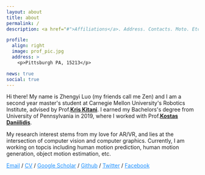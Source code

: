 ```yaml
---
layout: about
title: about
permalink: /
description: <a href="#">Affiliations</a>. Address. Contacts. Moto. Etc.

profile:
  align: right
  image: prof_pic.jpg
  address: >
    <p>Pittsburgh PA, 15213</p>

news: true
social: true
---
```




Hi there! My name is Zhengyi Luo (my friends call me Zen) and I am a second year master's student at Carnegie Mellon University's Robotics Institute, advised by Prof.[**Kris Kitani**](http://www.cs.cmu.edu/~kkitani/). I earned my Bachelors's degree from University of Pennsylvania in 2019, where I worked with Prof.[**Kostas Daniilidis**](https://www.cis.upenn.edu/~kostas/). 

My research interest stems from my love for AR/VR, and lies at the intersection of computer vision and computer graphics. Currently, I am working on topcis including human motion prediction, human motion generation, object motion estimation, etc. 

<div >


<a style="color:DodgerBlue" href="mailto:zluo2@cs.cmu.edu">Email</a>
/
<a style="color:DodgerBlue" href="assets/pdf/Zhengyi_Luo_CV.pdf">CV</a>
/
<a  style="color:DodgerBlue" href="https://scholar.google.com/citations?user=lHPTxGsAAAAJ&hl=en">Google Scholar</a>
/
<a  style="color:DodgerBlue" href="https://github.com/ZhengyiLuo">Github</a>
/
<a  style="color:DodgerBlue" href="https://twitter.com/zhengyiluo?lang=en">Twitter</a>
/
<a  style="color:DodgerBlue" href="https://m.facebook.com/public/Zen-Zhengyi-Luo">Facebook</a>


</div>